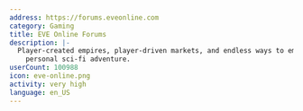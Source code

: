 ```yaml
---
address: https://forums.eveonline.com
category: Gaming
title: EVE Online Forums
description: |-
  Player-created empires, player-driven markets, and endless ways to embark on your
    personal sci-fi adventure.
userCount: 100988
icon: eve-online.png
activity: very high
language: en_US
---
```

